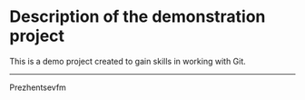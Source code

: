 # Description of the demonstration project

This is a demo project created to gain skills in working with Git.

---

Prezhentsevfm

